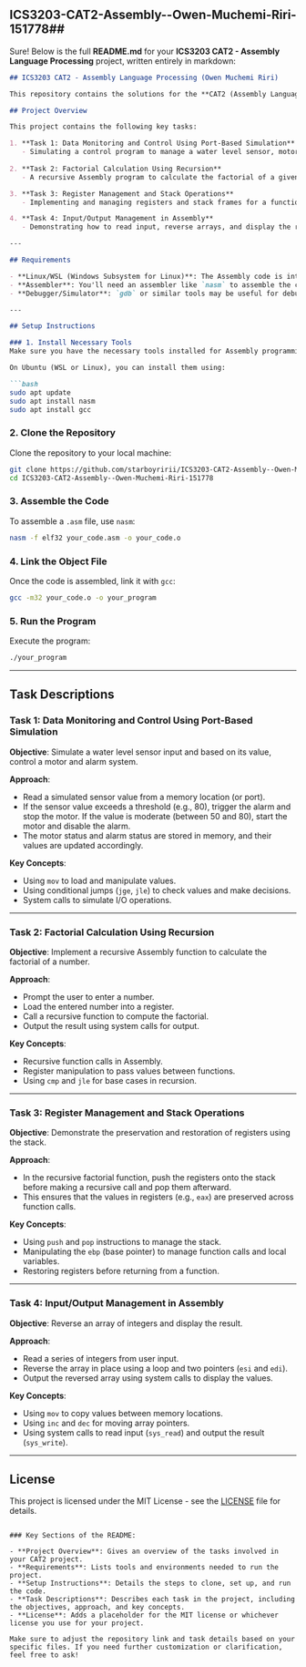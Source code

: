 ## ICS3203-CAT2-Assembly--Owen-Muchemi-Riri-151778##
Sure! Below is the full **README.md** for your **ICS3203 CAT2 - Assembly Language Processing** project, written entirely in markdown:

```markdown
## ICS3203 CAT2 - Assembly Language Processing (Owen Muchemi Riri)

This repository contains the solutions for the **CAT2 (Assembly Language Processing)** project. The project involves various tasks in Assembly language, including input/output operations, control structures, recursion, and system call handling.

## Project Overview

This project contains the following key tasks:

1. **Task 1: Data Monitoring and Control Using Port-Based Simulation**
   - Simulating a control program to manage a water level sensor, motor, and alarm system based on the sensor input.
   
2. **Task 2: Factorial Calculation Using Recursion**
   - A recursive Assembly program to calculate the factorial of a given number.

3. **Task 3: Register Management and Stack Operations**
   - Implementing and managing registers and stack frames for a function that computes the factorial of a number recursively.

4. **Task 4: Input/Output Management in Assembly**
   - Demonstrating how to read input, reverse arrays, and display the reversed values using Assembly language.

---

## Requirements

- **Linux/WSL (Windows Subsystem for Linux)**: The Assembly code is intended to run on a Linux-like environment (WSL for Windows users).
- **Assembler**: You'll need an assembler like `nasm` to assemble the code.
- **Debugger/Simulator**: `gdb` or similar tools may be useful for debugging the Assembly code.

---

## Setup Instructions

### 1. Install Necessary Tools
Make sure you have the necessary tools installed for Assembly programming.

On Ubuntu (WSL or Linux), you can install them using:

```bash
sudo apt update
sudo apt install nasm
sudo apt install gcc
```

### 2. Clone the Repository

Clone the repository to your local machine:

```bash
git clone https://github.com/starboyririi/ICS3203-CAT2-Assembly--Owen-Muchemi-Riri-151778.git
cd ICS3203-CAT2-Assembly--Owen-Muchemi-Riri-151778
```

### 3. Assemble the Code

To assemble a `.asm` file, use `nasm`:

```bash
nasm -f elf32 your_code.asm -o your_code.o
```

### 4. Link the Object File

Once the code is assembled, link it with `gcc`:

```bash
gcc -m32 your_code.o -o your_program
```

### 5. Run the Program

Execute the program:

```bash
./your_program
```

---

## Task Descriptions

### Task 1: Data Monitoring and Control Using Port-Based Simulation

**Objective**: Simulate a water level sensor input and based on its value, control a motor and alarm system.

**Approach**: 
  - Read a simulated sensor value from a memory location (or port).
  - If the sensor value exceeds a threshold (e.g., 80), trigger the alarm and stop the motor. If the value is moderate (between 50 and 80), start the motor and disable the alarm.
  - The motor status and alarm status are stored in memory, and their values are updated accordingly.

**Key Concepts**: 
  - Using `mov` to load and manipulate values.
  - Using conditional jumps (`jge`, `jle`) to check values and make decisions.
  - System calls to simulate I/O operations.

---

### Task 2: Factorial Calculation Using Recursion

**Objective**: Implement a recursive Assembly function to calculate the factorial of a number.

**Approach**:
  - Prompt the user to enter a number.
  - Load the entered number into a register.
  - Call a recursive function to compute the factorial.
  - Output the result using system calls for output.
  
**Key Concepts**:
  - Recursive function calls in Assembly.
  - Register manipulation to pass values between functions.
  - Using `cmp` and `jle` for base cases in recursion.

---

### Task 3: Register Management and Stack Operations

**Objective**: Demonstrate the preservation and restoration of registers using the stack.

**Approach**: 
  - In the recursive factorial function, push the registers onto the stack before making a recursive call and pop them afterward.
  - This ensures that the values in registers (e.g., `eax`) are preserved across function calls.
  
**Key Concepts**:
  - Using `push` and `pop` instructions to manage the stack.
  - Manipulating the `ebp` (base pointer) to manage function calls and local variables.
  - Restoring registers before returning from a function.

---

### Task 4: Input/Output Management in Assembly

**Objective**: Reverse an array of integers and display the result.

**Approach**:
  - Read a series of integers from user input.
  - Reverse the array in place using a loop and two pointers (`esi` and `edi`).
  - Output the reversed array using system calls to display the values.
  
**Key Concepts**:
  - Using `mov` to copy values between memory locations.
  - Using `inc` and `dec` for moving array pointers.
  - Using system calls to read input (`sys_read`) and output the result (`sys_write`).

---

## License

This project is licensed under the MIT License - see the [LICENSE](LICENSE) file for details.
```

### Key Sections of the README:

- **Project Overview**: Gives an overview of the tasks involved in your CAT2 project.
- **Requirements**: Lists tools and environments needed to run the project.
- **Setup Instructions**: Details the steps to clone, set up, and run the code.
- **Task Descriptions**: Describes each task in the project, including the objectives, approach, and key concepts.
- **License**: Adds a placeholder for the MIT license or whichever license you use for your project.

Make sure to adjust the repository link and task details based on your specific files. If you need further customization or clarification, feel free to ask!

